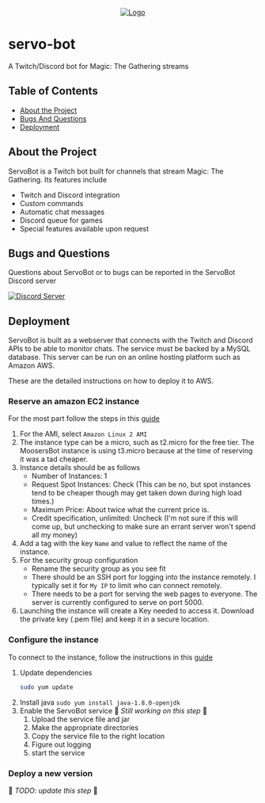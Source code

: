 <p align="center">
  <a href="https://servobot.info">
    <img src="src/main/resources/static/images/MoosersBot.png" alt="Logo">
  </a>
</p>

# servo-bot
A Twitch/Discord bot for Magic: The Gathering streams

## Table of Contents
* [About the Project](#about-the-project)
* [Bugs And Questions](#bugs-and-questions)
* [Deployment](#deployment)

## About the Project

ServoBot is a Twitch bot built for channels that stream Magic: The Gathering. Its features include

* Twitch and Discord integration
* Custom commands
* Automatic chat messages
* Discord queue for games
* Special features available upon request

## Bugs and Questions

Questions about ServoBot or to bugs can be reported in the ServoBot Discord server

[![Discord Server](https://discord.com/api/guilds/678485397176582146/embed.png?style=banner2)](https://discord.gg/w7uJW67)
                                                     
## Deployment

ServoBot is built as a webserver that connects with the Twitch and Discord APIs to be able to monitor chats.
The service must be backed by a MySQL database. This server can be run on an online hosting platform such as Amazon AWS.

These are the detailed instructions on how to deploy it to AWS.

### Reserve an amazon EC2 instance  

For the most part follow the steps in this [guide](https://www.guru99.com/creating-amazon-ec2-instance.html)

1. For the AMI, select `Amazon Linux 2 AMI`
1. The instance type can be a micro, such as t2.micro for the free tier.
  The MoosersBot instance is using t3.micro because at the time of reserving it was a tad cheaper.
1. Instance details should be as follows
    * Number of Instances: 1
    * Request Spot Instances: Check (This can be no, but spot instances tend to be cheaper though may get taken down
    during high load times.)
    * Maximum Price: About twice what the current price is.
    * Credit specification, unlimited: Uncheck (I'm not sure if this will come up, but unchecking to make sure an
    errant server won't spend all my money)
1. Add a tag with the key `Name` and value to reflect the name of the instance.
1. For the security group configuration
    * Rename the security group as you see fit
    * There should be an SSH port for logging into the instance remotely.
    I typically set it for `My IP` to limit who can connect remotely.
    * There needs to be a port for serving the web pages to everyone.
    The server is currently configured to serve on port 5000. 
1. Launching the instance will create a Key needed to access it.
   Download the private key (.pem file) and keep it in a secure location.
        
### Configure the instance
    
To connect to the instance, follow the instructions in this [guide](https://docs.aws.amazon.com/AWSEC2/latest/UserGuide/putty.html)

1. Update dependencies
    ```sh
    sudo yum update
    ```
2. Install java
    `sudo yum install java-1.8.0-openjdk`
3. Enable the ServoBot service 🚧 *Still working on this step* 🚧
    1. Upload the service file and jar
    1. Make the appropriate directories
    1. Copy the service file to the right location
    1. Figure out logging
    1. start the service

### Deploy a new version

 🚧 *TODO: update this step* 🚧

